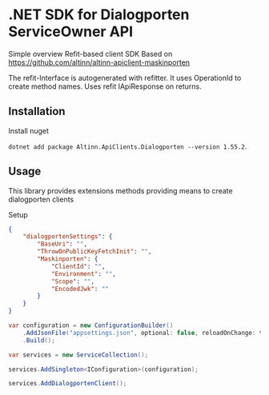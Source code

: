 # .NET SDK for Dialogporten ServiceOwner API

Simple overview
Refit-based client SDK Based on https://github.com/altinn/altinn-apiclient-maskinporten

The refit-Interface is autogenerated with refitter. It uses OperationId to create method names.
Uses refit IApiResponse on returns.

## Installation

Install nuget

`dotnet add package Altinn.ApiClients.Dialogporten --version 1.55.2`.

## Usage

This library provides extensions methods providing means to create dialogporten clients 

Setup

```json
{
    "dialogportenSettings": {
        "BaseUri": "",
        "ThrowOnPublicKeyFetchInit": "",
        "Maskinporten": {
            "ClientId": "",
            "Environment": "",
            "Scope": "",
            "EncodedJwk": ""
        }
    }
}
```

```C#
var configuration = new ConfigurationBuilder()
    .AddJsonFile("appsettings.json", optional: false, reloadOnChange: true)
    .Build();

var services = new ServiceCollection();

services.AddSingleton<IConfiguration>(configuration);

services.AddDialogportenClient();
```
